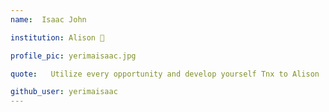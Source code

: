 ```yaml
---
name:  Isaac John

institution: Alison 🚩

profile_pic: yerimaisaac.jpg

quote:   Utilize every opportunity and develop yourself Tnx to Alison  

github_user: yerimaisaac
---
```

